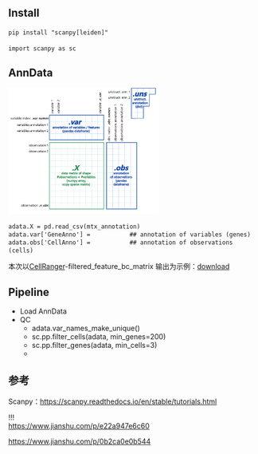 <style>
img{
    width: 60%;
}
</style>



## Install
```
pip install "scanpy[leiden]"

import scanpy as sc
```

## AnnData
![AnnData](Scanpy/img/AnnData.png)
```
adata.X = pd.read_csv(mtx_annotation)
adata.var['GeneAnno'] =           ## annotation of variables (genes)
adata.obs['CellAnno'] =           ## annotation of observations (cells)
```
本次以[CellRanger](../CellRanger)-filtered_feature_bc_matrix 输出为示例：[download](http://cf.10xgenomics.com/samples/cell-exp/1.1.0/pbmc3k/pbmc3k_filtered_gene_bc_matrices.tar.gz)



## Pipeline

* Load AnnData
* QC
    * adata.var_names_make_unique()
    * sc.pp.filter_cells(adata, min_genes=200)
    * sc.pp.filter_genes(adata, min_cells=3)
    * 








## 参考
Scanpy：https://scanpy.readthedocs.io/en/stable/tutorials.html   

!!!    
https://www.jianshu.com/p/e22a947e6c60


https://www.jianshu.com/p/0b2ca0e0b544


